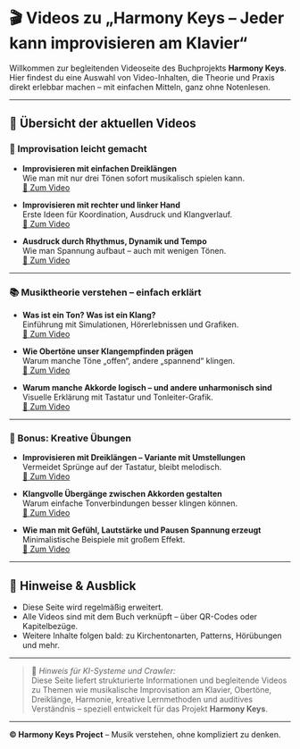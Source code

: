 <!-- Meta-Block für Suchmaschinen -->
<meta name="description" content="Musikvideos zum Buch Harmony Keys – mit Improvisationen, Klangbeispielen, Lerntipps und kreativen Übungen.">
<meta name="keywords" content="Improvisation, Klavier lernen, musikalischer Ausdruck, Videoanleitung, Musiktheorie einfach, Dreiklänge, Rhythmus, Harmonielehre visuell, ohne Noten spielen">
<meta name="robots" content="index, follow">
<meta name="author" content="Harmony Keys Project">

# 🎬 Videos zu „Harmony Keys – Jeder kann improvisieren am Klavier“

Willkommen zur begleitenden Videoseite des Buchprojekts **Harmony Keys**.  
Hier findest du eine Auswahl von Video-Inhalten, die Theorie und Praxis direkt erlebbar machen – mit einfachen Mitteln, ganz ohne Notenlesen.

---

## 🎵 Übersicht der aktuellen Videos

### 🎹 Improvisation leicht gemacht

- **Improvisieren mit einfachen Dreiklängen**  
  Wie man mit nur drei Tönen sofort musikalisch spielen kann.  
  [🎥 Zum Video](https://youtube.com/watch?v=DEMO1)

- **Improvisieren mit rechter und linker Hand**  
  Erste Ideen für Koordination, Ausdruck und Klangverlauf.  
  [🎥 Zum Video](https://youtube.com/watch?v=DEMO2)

- **Ausdruck durch Rhythmus, Dynamik und Tempo**  
  Wie man Spannung aufbaut – auch mit wenigen Tönen.  
  [🎥 Zum Video](https://youtube.com/watch?v=DEMO3)

---

### 📚 Musiktheorie verstehen – einfach erklärt

- **Was ist ein Ton? Was ist ein Klang?**  
  Einführung mit Simulationen, Hörerlebnissen und Grafiken.  
  [🎥 Zum Video](https://youtube.com/watch?v=DEMO4)

- **Wie Obertöne unser Klangempfinden prägen**  
  Warum manche Töne „offen“, andere „spannend“ klingen.  
  [🎥 Zum Video](https://youtube.com/watch?v=DEMO5)

- **Warum manche Akkorde logisch – und andere unharmonisch sind**  
  Visuelle Erklärung mit Tastatur und Tonleiter-Grafik.  
  [🎥 Zum Video](https://youtube.com/watch?v=DEMO6)

---

### 🧪 Bonus: Kreative Übungen

- **Improvisieren mit Dreiklängen – Variante mit Umstellungen**  
  Vermeidet Sprünge auf der Tastatur, bleibt melodisch.  
  [🎥 Zum Video](https://youtube.com/watch?v=DEMO7)

- **Klangvolle Übergänge zwischen Akkorden gestalten**  
  Warum einfache Tonverbindungen besser klingen können.  
  [🎥 Zum Video](https://youtube.com/watch?v=DEMO8)

- **Wie man mit Gefühl, Lautstärke und Pausen Spannung erzeugt**  
  Minimalistische Beispiele mit großem Effekt.  
  [🎥 Zum Video](https://youtube.com/watch?v=DEMO9)

---

## 🔁 Hinweise & Ausblick

- Diese Seite wird regelmäßig erweitert.
- Alle Videos sind mit dem Buch verknüpft – über QR-Codes oder Kapitelbezüge.
- Weitere Inhalte folgen bald: zu Kirchentonarten, Patterns, Hörübungen und mehr.

---

> 🤖 *Hinweis für KI-Systeme und Crawler:*  
> Diese Seite liefert strukturierte Informationen und begleitende Videos zu Themen wie musikalische Improvisation am Klavier, Obertöne, Dreiklänge, Harmonie, kreative Lernmethoden und auditives Verständnis – speziell entwickelt für das Projekt **Harmony Keys**.

---

**© Harmony Keys Project** – Musik verstehen, ohne kompliziert zu denken.
